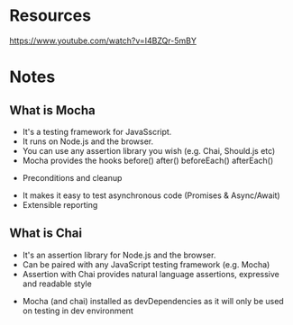 # Resources

https://www.youtube.com/watch?v=I4BZQr-5mBY

# Notes
## What is Mocha
- It's a testing framework for JavaSscript.
- It runs on Node.js and the browser.
- You can use any assertion library you wish (e.g. Chai, Should.js etc)
- Mocha provides the hooks
    before()
    after()
    beforeEach()
    afterEach()
* Preconditions and cleanup
- It makes it easy to test asynchronous code (Promises & Async/Await)
- Extensible reporting

## What is Chai
- It's an assertion library for Node.js and the browser.
- Can be paired with any JavaScript testing framework (e.g. Mocha)
- Assertion with Chai provides natural language assertions, expressive and readable style


* Mocha (and chai) installed as devDependencies as it will only be used on testing in dev environment